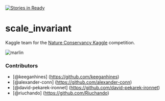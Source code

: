 [![Stories in Ready](https://badge.waffle.io/keeganhines/scale_invariant.png?label=ready&title=Ready)](https://waffle.io/keeganhines/scale_invariant)
# scale_invariant

Kaggle team for the [Nature Conservancy Kaggle](https://www.kaggle.com/c/the-nature-conservancy-fisheries-monitoring) competition. 

![marlin](https://github.com/keeganhines/scale_invariant/blob/master/marlin.jpg)


### Contributors
* [@keeganhines] (https://github.com/keeganhines)
* [@alexander-conn] (https://github.com/alexander-conn)
* [@david-pekarek-ironnet] (https://github.com/david-pekarek-ironnet)
* [@riuchando] (https://github.com/Riuchando)
